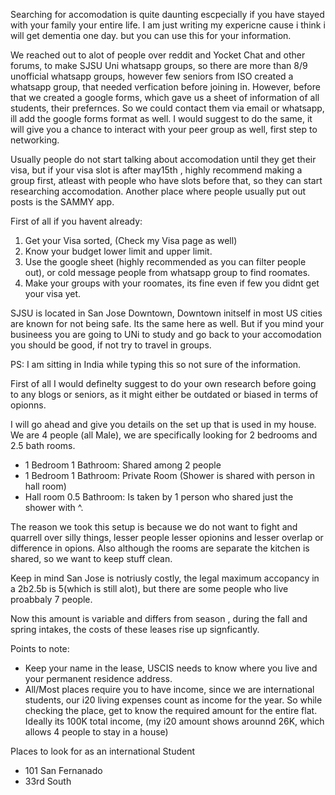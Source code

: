 Searching for accomodation is quite daunting escpecially if you have stayed with your family your entire life. I am just writing my expericne cause i think i will get dementia one day. but you can use this for your information. 

We reached out to alot  of people over reddit and Yocket Chat and other forums, to make SJSU Uni whatsapp groups, so there are more than 8/9 unofficial whatsapp groups, however few seniors from ISO created a whatsapp group, that needed verfication before joining in. However, before that we created a google forms, which gave us a sheet of information of all students, their prefernces. So we could contact them via email or whatsapp, ill add the google forms format as well. I would suggest to do the same, it will give you a chance to interact with your peer group as well, first step to networking. 

Usually people do not start talking about accomodation until they get their visa, but if your visa slot is after may15th , highly recommend making a group first, atleast with people who have slots before that, so they can start researching accomodation. Another place where  people usually put out posts is the SAMMY app.


First of all if you havent already:
1. Get your Visa sorted, (Check my Visa page as well)
2. Know your budget lower limit and upper limit.
3. Use the google sheet (highly recommended as you can filter people out), or cold message people from whatsapp group to find roomates.
4. Make your groups with your roomates, its fine even if few you didnt get your visa yet.


SJSU is located in San Jose Downtown, Downtown initself in most US cities are known for not being safe. Its the same here as well. But if you mind your busineess you are going to UNi to study and go back to your accomodation you should be good, if not try to travel in groups. 

PS: I am sitting in India while typing this so not sure of the information.

First of all I would definelty suggest to do your own research before going to any blogs or seniors, as it might either be outdated or biased in terms of opionns.

I will go ahead and give you details on the set up that is used in my house. We are 4 people (all Male), we are specifically looking for 2 bedrooms and 2.5 bath rooms.
- 1 Bedroom 1 Bathroom: Shared among 2 people
- 1 Bedroom 1 Bathroom: Private Room (Shower is shared with person in hall room)
- Hall room 0.5 Bathroom: Is taken by 1 person who shared just the shower with ^.


The reason we took this setup is because we do not want to fight and quarrell over silly things, lesser people lesser opionins and lesser overlap or difference in opions. Also although the rooms are separate the kitchen is shared, so we want to keep stuff clean. 

Keep in mind San Jose is notriusly costly, the legal maximum accopancy in a 2b2.5b is 5(which is still alot), but there are some people who live proabbaly 7 people. 

Now this amount is variable and differs from season , during the fall and spring intakes, the costs of these leases rise up signficantly.

Points to note:
* Keep your name in the lease, USCIS needs to know where you live and your permanent residence address. 
* All/Most places require you to have income, since we are international students, our i20 living expenses count as income for the year. So while checking the place, get to know the required amount for the entire flat. Ideally its 100K total income, (my i20 amount shows arounnd 26K, which allows 4 people to stay in a house)



Places to look for as an international Student

- 101 San Fernanado 
- 33rd South 


